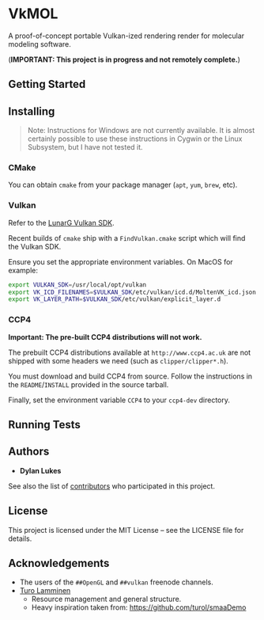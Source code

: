# VkMOL

A proof-of-concept portable Vulkan-ized rendering render for molecular modeling software.

(**IMPORTANT: This project is in progress and not remotely complete.**)

## Getting Started

## Installing

> Note: Instructions for Windows are not currently available.
> It is almost certainly possible to use these instructions in Cygwin or the Linux Subsystem, but I have not tested it.

### CMake

You can obtain `cmake` from your package manager (`apt`, `yum`, `brew`, etc).

### Vulkan

Refer to the [LunarG Vulkan SDK](https://www.lunarg.com/vulkan-sdk/).

Recent builds of `cmake` ship with a `FindVulkan.cmake` script which will find 
the Vulkan SDK.

Ensure you set the appropriate environment variables. On MacOS for example:

```bash
export VULKAN_SDK=/usr/local/opt/vulkan
export VK_ICD_FILENAMES=$VULKAN_SDK/etc/vulkan/icd.d/MoltenVK_icd.json
export VK_LAYER_PATH=$VULKAN_SDK/etc/vulkan/explicit_layer.d
```

### CCP4

**Important: The pre-built CCP4 distributions will not work.**

The prebuilt CCP4 distributions available at `http://www.ccp4.ac.uk` are not
shipped with some headers we need (such as `clipper/clipper*.h`). 

You must download and build CCP4 from source. Follow the instructions in the 
`README`/`INSTALL` provided in the source tarball.

Finally, set the environment variable `CCP4` to your `ccp4-dev` directory.

## Running Tests

## Authors

* **Dylan Lukes**

See also the list of [contributors](https://github.com/DylanLukes/VkMOL/contributors) who participated in this project.

## License

This project is licensed under the MIT License – see the LICENSE file for details.

## Acknowledgements 

 - The users of the `##OpenGL` and `##vulkan` freenode channels.
 - [Turo Lamminen](https://github.com/turol/)
   - Resource management and general structure.
   - Heavy inspiration taken from: https://github.com/turol/smaaDemo